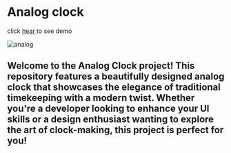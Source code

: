# Analog clock 

click [hear ](https://www.example.com/my%20great%20page) to see demo

![analog ](https://encrypted-tbn0.gstatic.com/images?q=tbn:ANd9GcQT_ExDKcetyF-EEQm-4HKczQPkI47Bz6xZEQ&s)

## Welcome to the Analog Clock project! This repository features a beautifully designed analog clock that showcases the elegance of traditional timekeeping with a modern twist. Whether you're a developer looking to enhance your UI skills or a design enthusiast wanting to explore the art of clock-making, this project is perfect for you!